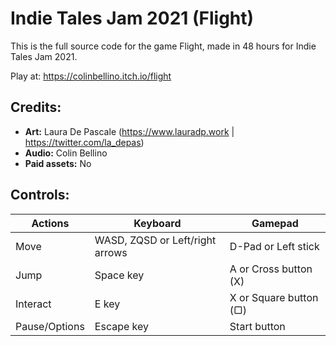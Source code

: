 # Indie Tales Jam 2021 (Flight)

This is the full source code for the game Flight, made in 48 hours for Indie Tales Jam 2021.

Play at: https://colinbellino.itch.io/flight

## Credits:

- **Art:** Laura De Pascale (https://www.lauradp.work | https://twitter.com/la_depas)
- **Audio:** Colin Bellino
- **Paid assets:** No

## Controls:

| Actions       | Keyboard                        | Gamepad                |
| ------------- | ------------------------------- | ---------------------- |
| Move          | WASD, ZQSD or Left/right arrows | D-Pad or Left stick    |
| Jump          | Space key                       | A or Cross button (X)  |
| Interact      | E key                           | X or Square button (▢) |
| Pause/Options | Escape key                 | Start button           |
